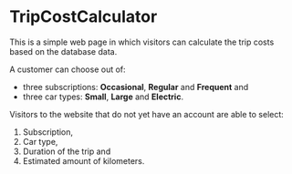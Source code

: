 # TripCostCalculator

This is a simple web page in which visitors can calculate the trip costs based on the database data.

A customer can choose out of: 
- three subscriptions: **Occasional**, **Regular** and **Frequent** and 
- three car types: **Small**, **Large** and **Electric**. 

Visitors to the website that do not yet have an account are able to select: 
1. Subscription, 
2. Car type, 
3. Duration of the trip and 
4. Estimated amount of kilometers.
  
